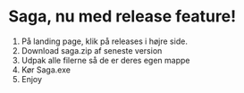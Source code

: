 # Saga, nu med release feature!
1. På landing page, klik på releases i højre side.
3. Download saga.zip af seneste version
4. Udpak alle filerne så de er deres egen mappe
5. Kør Saga.exe
6. Enjoy 
